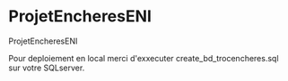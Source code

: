 # ProjetEncheresENI
ProjetEncheresENI


Pour deploiement en local merci d'exxecuter create_bd_trocencheres.sql sur votre SQLserver.